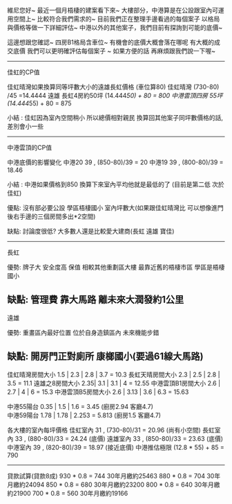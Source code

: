 

維尼您好~ 最近一個月梧棲的建案看下來~
大樓部分，中港算是在公設跟室內可運用空間上~ 
比較符合我們需求的~
目前我們正在整理手邊看過的每個案子  以格局與價格等做一下詳細評估~
中港以外的其他案子，我們目前有探詢到可能的底價~ 

這邊想跟您確認~ 
四房B1格局含車位~ 有機會的底價大概會落在哪呢
有大概的成交底價 我們可以更明確評估每個案子 ~
如果方便的話  再麻煩跟我們說一下喔~


-----------------------------------------------------
佳虹的CP值

佳虹晴灣如果換算同等坪數大小的遠雄長虹價格 (車位算80)
佳虹晴灣   (730-80) /45 =14.4444
遠雄 長虹4房約50坪  (14.444*50) + 80 = 800
中港雲頂四房 55坪   (14.444*55) + 80 = 875


小結 : 佳虹因為室內空間稍小 所以總價相對親民 換算回其他案子同坪數價格的話,
差別會小一些

-----------------------------------------------------
中港雲頂的CP值



中港底價的影響變化
中港20   39 , (850-80)/39 = 20
中港19   39 , (800-80)/39 = 18.46  

小結 : 中港如果價格到850  換算下來室內平均他就是最低的了 (目前是第二低 次於佳虹)

優點:
沒有部必要公設
學區梧棲國小
室內坪數大(如果跟佳虹晴灣比  可以想像進門後右手邊的三個房間多出*2空間)


缺點:
討論度很低? 大多數人還是比較愛大建商(長虹 遠雄 寶佳)


--------------------------------------
長虹

優勢:
牌子大
安全度高 保值
相較其他重劃區大樓 最靠近舊的梧棲市區
學區是梧棲國小

缺點:
管理費 靠大馬路
離未來大潤發約1公里 
-------------------------------------------------------------------------------
遠雄

優勢:
重畫區內最好位置
位於自身造鎮區內 未來機能步錯

缺點:
開房門正對廁所
康榔國小(要過61線大馬路)
-------------------------------------------------

佳虹晴灣房間大小	 	1.5 | 2.3  | 2.8   | 3.7    = 10.3
長虹天晴房間大小 		2.3 | 2.5  | 2.8   | 3.5    = 11.1
遠雄之8房間大小  		2.35| 3.1  | 3.1   | 4      = 12.55
中港雲頂B1房間大小 		2.6 | 2.7  | 4     | 6      = 15.3
中港雲頂B5房間大小 		2.6 | 3.13 | 3.6   | 6.3    = 15.63

中港55陽台	0.35  | 1.5  | 1.6     = 3.45   (廚房2.94 客廳4.7)  
中港59陽台	1.78  | 1.78 | 2.253   = 5.813	(廚房1.5  客廳4.7)


各大樓的室內每坪價格
佳虹室內 31 , (730-80)/31 = 20.96  (尚有小空間)
長虹室內 33 , (880-80)/33 = 24.24  (底價)
遠雄室內 33 , (850-80)/33 = 23.63  (底價)
中港室內 39 , (820-80)/39 = 18.97  (接近底價)
中港推估極限 (12.8 * 55) + 85 = 790

---------------------
貸款試算(貸款8成)
930 * 0.8 = 744 30年月繳約25463
880 * 0.8 = 704 30年月繳約24094
850 * 0.8 = 680 30年月繳約23200
800 * 0.8 = 640 30年月繳約21900
700 * 0.8 = 560 30年月繳約19166
